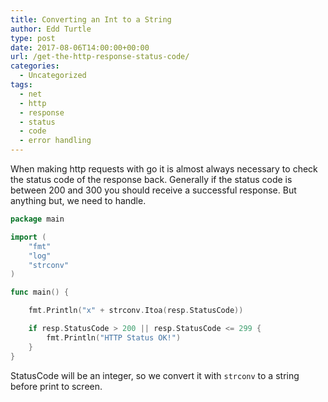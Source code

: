 ```yaml
---
title: Converting an Int to a String
author: Edd Turtle
type: post
date: 2017-08-06T14:00:00+00:00
url: /get-the-http-response-status-code/
categories:
  - Uncategorized
tags:
  - net
  - http
  - response
  - status
  - code
  - error handling
---
```


When making http requests with go it is almost always necessary to check the status code of the response back. Generally if the status code is between 200 and 300 you should receive a successful response. But anything but, we need to handle.

```go
package main

import (
    "fmt"
    "log"
    "strconv"
)

func main() {

    fmt.Println("x" + strconv.Itoa(resp.StatusCode))

    if resp.StatusCode > 200 || resp.StatusCode <= 299 {
        fmt.Println("HTTP Status OK!")
    }
}

```

StatusCode will be an integer, so we convert it with `strconv` to a string before print to screen.
